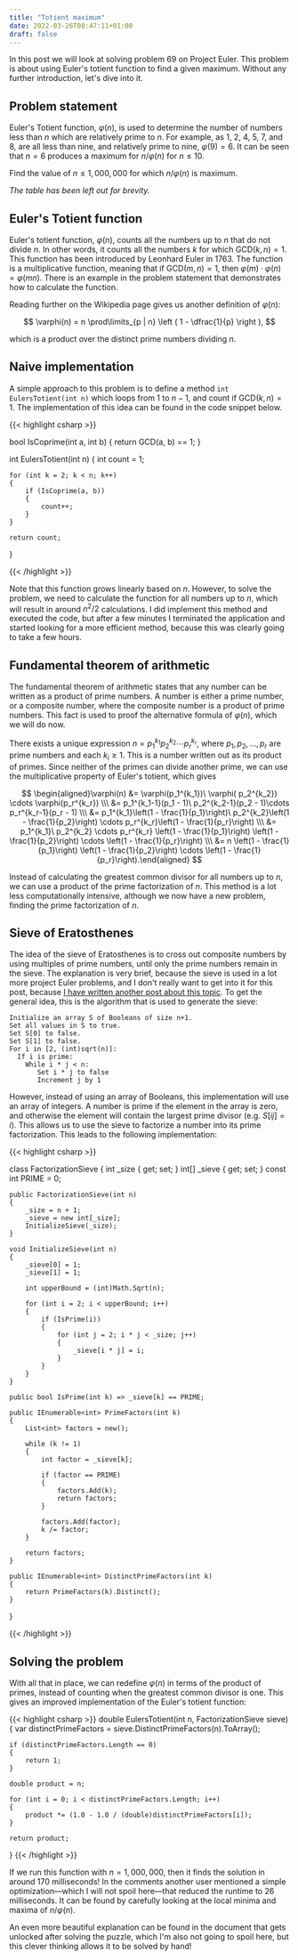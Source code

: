 ```yaml
---
title: "Totient maximum"
date: 2022-03-26T08:47:11+01:00
draft: false
---
```


In this post we will look at solving problem 69 on Project Euler. This problem is about using Euler's totient function to find a given maximum. Without any further introduction, let's dive into it.

## Problem statement

Euler's Totient function, $\varphi(n)$, is used to determine the number of numbers less than $n$ which are relatively prime to $n$. For example, as 1, 2, 4, 5, 7, and 8, are all less than nine, and relatively prime to nine, $\varphi(9) = 6$. It can be seen that $n=6$ produces a maximum for $n / \varphi(n)$ for $n \leq 10$.</p><p>Find the value of $n \leq 1,000,000$ for which $n / \varphi (n)$ is maximum.

_The table has been left out for brevity._


## Euler's Totient function

Euler's totient function, $\varphi(n)$, counts all the numbers up to $n$ that do not divide $n$. In other words, it counts all the numbers $k$ for which $\text{GCD}(k, n) = 1$. This function has been introduced by Leonhard Euler in 1763. The function is a multiplicative function, meaning that if $\text{GCD}(m, n) = 1$, then $\varphi(m) \cdot \varphi(n) = \varphi(mn)$. There is an example in the problem statement that demonstrates how to calculate the function.

Reading further on the Wikipedia page gives us another definition of $\varphi(n)$:

$$
\varphi(n) = n \prod\limits_{p | n} \left ( 1 - \dfrac{1}{p} \right ),
$$

which is a product over the distinct prime numbers dividing $n$.

## Naive implementation

A simple approach to this problem is to define a method `int EulersTotient(int n)` which loops from 1 to $n - 1$, and count if $\text{GCD}(k, n) = 1$. The implementation of this idea can be found in the code snippet below.

{{< highlight csharp >}}

bool IsCoprime(int a, int b) {
    return GCD(a, b) == 1;
}

int EulersTotient(int n)
{
    int count = 1;

    for (int k = 2; k < n; k++)
    {
        if (IsCoprime(a, b))
        {
            count++;
        }
    }

    return count;
}

{{< /highlight >}}

Note that this function grows linearly based on $n$. However, to solve the problem, we need to calculate the function for all numbers up to $n$, which will result in around $n^2 / 2$ calculations. I did implement this method and executed the code, but after a few minutes I terminated the application and started looking for a more efficient method, because this was clearly going to take a few hours.

## Fundamental theorem of arithmetic

The fundamental theorem of arithmetic states that any number can be written as a product of prime numbers. A number is either a prime number, or a composite number, where the composite number is a product of prime numbers. This fact is used to proof the alternative formula of $\varphi(n)$, which we will do now.

There exists a unique expression $n = p_1^{k_1} p_2^{k_2} \cdots p_r^{k_r}$, where $p_1, p_2, \ldots, p_r$ are prime numbers and each $k_i \geq 1$. This is a number written out as its product of primes. Since neither of the primes can divide another prime, we can use the multiplicative property of Euler's totient, which gives

$$
\begin{aligned}\varphi(n) &= \varphi(p_1^{k_1})\ \varphi( p_2^{k_2}) \cdots \varphi(p_r^{k_r}) \\\ &= p_1^{k_1-1}(p_1 - 1)\ p_2^{k_2-1}(p_2 - 1)\cdots p_r^{k_r-1}(p_r - 1) \\\ &= p_1^{k_1}\left(1 - \frac{1}{p_1}\right)\ p_2^{k_2}\left(1 - \frac{1}{p_2}\right) \cdots p_r^{k_r}\left(1 - \frac{1}{p_r}\right) \\\ &= p_1^{k_1}\ p_2^{k_2} \cdots p_r^{k_r} \left(1 - \frac{1}{p_1}\right) \left(1 - \frac{1}{p_2}\right) \cdots \left(1 - \frac{1}{p_r}\right) \\\ &= n \left(1 - \frac{1}{p_1}\right) \left(1 - \frac{1}{p_2}\right) \cdots \left(1 - \frac{1}{p_r}\right).\end{aligned}
$$

Instead of calculating the greatest common divisor for all numbers up to $n$, we can use a product of the prime factorization of $n$. This method is a lot less computationally intensive, although we now have a new problem, finding the prime factorization of $n$.

## Sieve of Eratosthenes

The idea of the sieve of Eratosthenes is to cross out composite numbers by using multiples of prime numbers, until only the prime numbers remain in the sieve. The explanation is very brief, because the sieve is used in a lot more project Euler problems, and I don't really want to get into it for this post, because <a href="https://blog.rotgers.io/2021/01/divisibility-properties-prime-numbers.html" target="_blank">I have written another post about this topic</a>. To get the general idea, this is the algorithm that is used to generate the sieve:

```
Initialize an array S of Booleans of size n+1.
Set all values in S to true.
Set S[0] to false.
Set S[1] to false.
For i in [2, (int)sqrt(n)]:
  If i is prime:
    While i * j < n:
       Set i * j to false
       Increment j by 1
```

However, instead of using an array of Booleans, this implementation will use an array of integers. A number is prime if the element in the array is zero, and otherwise the element will contain the largest prime divisor (e.g. $S[ij] = i$). This allows us to use the sieve to factorize a number into its prime factorization. This leads to the following implementation:

{{< highlight csharp >}}

class FactorizationSieve
{
    int _size { get; set; }
    int[] _sieve { get; set; }
    const int PRIME = 0;
    
    public FactorizationSieve(int n)
    {
        _size = n + 1;
        _sieve = new int[_size];
        InitializeSieve(_size);
    }

    void InitializeSieve(int n)
    {
        _sieve[0] = 1;
        _sieve[1] = 1;

        int upperBound = (int)Math.Sqrt(n);

        for (int i = 2; i < upperBound; i++)
        {
            if (IsPrime(i))
            {
                for (int j = 2; i * j < _size; j++)
                {
                    _sieve[i * j] = i;
                }
            }
        }
    }

    public bool IsPrime(int k) => _sieve[k] == PRIME;

    public IEnumerable<int> PrimeFactors(int k)
    {
        List<int> factors = new();

        while (k != 1)
        {
            int factor = _sieve[k];

            if (factor == PRIME)
            {
                factors.Add(k);
                return factors;
            }

            factors.Add(factor);
            k /= factor;
        }

        return factors;
    }

    public IEnumerable<int> DistinctPrimeFactors(int k)
    {
        return PrimeFactors(k).Distinct();
    }
}

{{< /highlight >}}

## Solving the problem

With all that in place, we can redefine $\varphi(n)$ in terms of the product of primes, instead of counting when the greatest common divisor is one. This gives an improved implementation of the Euler's totient function:

{{< highlight csharp >}}
double EulersTotient(int n, FactorizationSieve sieve) 
{
    var distinctPrimeFactors = sieve.DistinctPrimeFactors(n).ToArray();

    if (distinctPrimeFactors.Length == 0)
    {
        return 1;
    }

    double product = n;

    for (int i = 0; i < distinctPrimeFactors.Length; i++)
    {
        product *= (1.0 - 1.0 / (double)distinctPrimeFactors[i]);
    }

    return product;
}
{{< /highlight >}}

If we run this function with $n=1,000,000$, then it finds the solution in around 170 milliseconds! In the comments another user mentioned a simple optimization—which I will not spoil here—that reduced the runtime to 26 milliseconds. It can be found by carefully looking at the local minima and maxima of $n / \varphi(n)$.

An even more beautiful explanation can be found in the document that gets unlocked after solving the puzzle, which I'm also not going to spoil here, but this clever thinking allows it to be solved by hand!